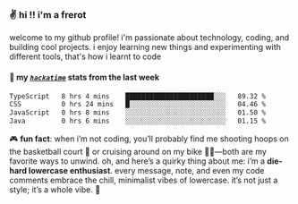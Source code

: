 ### ✌️ hi !! i'm a frerot

welcome to my github profile! i'm passionate about technology, coding, and
building cool projects. i enjoy learning new things and experimenting with
different tools, that's how i learnt to code

#### 📡 my [_`hackatime`_](https://waka.hackclub.com/) stats from the last week

<!--START_SECTION:waka-->

```txt
TypeScript   8 hrs 4 mins    ██████████████████████░░░   89.32 %
CSS          0 hrs 24 mins   █░░░░░░░░░░░░░░░░░░░░░░░░   04.46 %
JavaScript   0 hrs 8 mins    ░░░░░░░░░░░░░░░░░░░░░░░░░   01.50 %
Java         0 hrs 6 mins    ░░░░░░░░░░░░░░░░░░░░░░░░░   01.15 %
```

<!--END_SECTION:waka-->

🎮 **fun fact**: when i’m not coding, you’ll probably find me shooting hoops on
the basketball court 🏀 or cruising around on my bike 🚴‍♂️—both are my favorite
ways to unwind. oh, and here’s a quirky thing about me: i’m a **die-hard
lowercase enthusiast**. every message, note, and even my code comments embrace
the chill, minimalist vibes of lowercase. it’s not just a style; it’s a whole
vibe. 🤘
